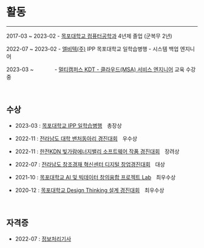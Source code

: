 
<br>

# 활동

---

2017-03 ~ 2023-02 - [목포대학교 컴퓨터공학과](https://ce.mokpo.ac.kr/ce/index.do) 4년제 졸업 (군복무 2년)

2022-07 ~ 2023-02 - [엘비텍(주)](http://lvtek.co.kr/home/main.php) IPP 목포대학교 일학습병행 - 시스템 백업 엔지니어

2023-03 ~ ㅤㅤㅤㅤ- [멀티캠퍼스 KDT - 클라우드(MSA) 서비스 엔지니어](https://www.notion.so/MSA-01550d3c5b22470189f0f25c9c7f356e) 교육 수강중

<br>


## 수상

- 2023-03 : [목포대학교 IPP 일학습병행](https://www.ikbc.co.kr/article/view/kbc202302100017)ㅤ총장상

- 2022-11 : [전라남도 대학 밴처동아리 경진대회]()ㅤ우수상

- 2022-11 : [한전KDN 빛가람에너지밸리 소프트웨어 작품 경진대회]()ㅤ장려상

- 2022-07 : [전라남도 창조경재 혁신센터 디지털 창업경진대회]()ㅤ대상
 
- 2021-10 : [목포대학교 AI 및 빅데이터 창의융합 프로젝트 Lab]()ㅤ최우수상

- 2020-12 : [목포대학교 Design Thinking 설계 경진대회]()ㅤ최우수상


<br>

## 자격증
- 2022-07  : [정보처리기사](https://www.notion.so/422a4868e50c4698b98ead8058985476)

